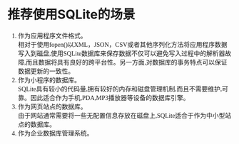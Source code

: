 # 推荐使用SQLite的场景
<font face="微软雅黑">

1. 作为应用程序文件格式。  
相对于使用fopen()以XML，JSON，CSV或者其他序列化方法将应用程序数据写入到磁盘,使用SQLite数据库来保存数据不仅可以避免写入过程中的解析器故障,而且数据将具有良好的跨平台性。另一方面,对数据库的事务特点可以保证数据更新的一致性。  
2. 作为小程序的数据库。   
SQLite具有较小的代码量,拥有较好的内存和磁盘管理机制,而且不需要维护,可靠。因此适合作为手机,PDA,MP3播放器等设备的数据库引擎。  
3. 作为网页站点的数据库。  
由于网站通常需要将一些无配置信息存放在磁盘上,SQLite适合于作为中小型站点的数据库。  
4. 作为企业数据库管理系统。  
